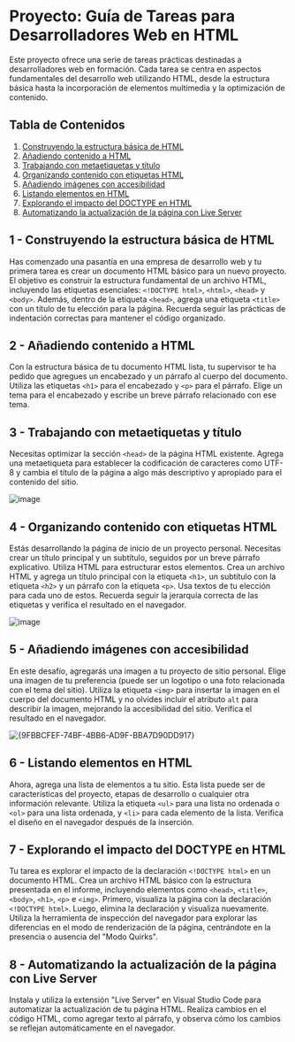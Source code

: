 # Proyecto: Guía de Tareas para Desarrolladores Web en HTML

Este proyecto ofrece una serie de tareas prácticas destinadas a desarrolladores web en formación. Cada tarea se centra en aspectos fundamentales del desarrollo web utilizando HTML, desde la estructura básica hasta la incorporación de elementos multimedia y la optimización de contenido.

## Tabla de Contenidos

1. [Construyendo la estructura básica de HTML](#1---construyendo-la-estructura-básica-de-html)
2. [Añadiendo contenido a HTML](#2---añadiendo-contenido-a-html)
3. [Trabajando con metaetiquetas y título](#3---trabajando-con-metaetiquetas-y-título)
4. [Organizando contenido con etiquetas HTML](#4---organizando-contenido-con-etiquetas-html)
5. [Añadiendo imágenes con accesibilidad](#5---añadiendo-imágenes-con-accesibilidad)
6. [Listando elementos en HTML](#6---listando-elementos-en-html)
7. [Explorando el impacto del DOCTYPE en HTML](#7---explorando-el-impacto-del-doctype-en-html)
8. [Automatizando la actualización de la página con Live Server](#8---automatizando-la-actualización-de-la-página-con-live-server)

## 1 - Construyendo la estructura básica de HTML

Has comenzado una pasantía en una empresa de desarrollo web y tu primera tarea es crear un documento HTML básico para un nuevo proyecto. El objetivo es construir la estructura fundamental de un archivo HTML, incluyendo las etiquetas esenciales: `<!DOCTYPE html>`, `<html>`, `<head>` y `<body>`. Además, dentro de la etiqueta `<head>`, agrega una etiqueta `<title>` con un título de tu elección para la página. Recuerda seguir las prácticas de indentación correctas para mantener el código organizado.

## 2 - Añadiendo contenido a HTML

Con la estructura básica de tu documento HTML lista, tu supervisor te ha pedido que agregues un encabezado y un párrafo al cuerpo del documento. Utiliza las etiquetas `<h1>` para el encabezado y `<p>` para el párrafo. Elige un tema para el encabezado y escribe un breve párrafo relacionado con ese tema.

## 3 - Trabajando con metaetiquetas y título

Necesitas optimizar la sección `<head>` de la página HTML existente. Agrega una metaetiqueta para establecer la codificación de caracteres como UTF-8 y cambia el título de la página a algo más descriptivo y apropiado para el contenido del sitio.


![image](https://github.com/user-attachments/assets/7b3f1127-3b90-48e3-92cb-c937b9a79b43)


## 4 - Organizando contenido con etiquetas HTML

Estás desarrollando la página de inicio de un proyecto personal. Necesitas crear un título principal y un subtítulo, seguidos por un breve párrafo explicativo. Utiliza HTML para estructurar estos elementos. Crea un archivo HTML y agrega un título principal con la etiqueta `<h1>`, un subtítulo con la etiqueta `<h2>` y un párrafo con la etiqueta `<p>`. Usa textos de tu elección para cada uno de estos. Recuerda seguir la jerarquía correcta de las etiquetas y verifica el resultado en el navegador.

![image](https://github.com/user-attachments/assets/13b89ca9-ac59-4e79-bf5e-c74dbf370ca4)


## 5 - Añadiendo imágenes con accesibilidad

En este desafío, agregarás una imagen a tu proyecto de sitio personal. Elige una imagen de tu preferencia (puede ser un logotipo o una foto relacionada con el tema del sitio). Utiliza la etiqueta `<img>` para insertar la imagen en el cuerpo del documento HTML y no olvides incluir el atributo `alt` para describir la imagen, mejorando la accesibilidad del sitio. Verifica el resultado en el navegador.

![{9FBBCFEF-74BF-4BB6-AD9F-BBA7D90DD917}](https://github.com/user-attachments/assets/fc3061f5-e029-4e72-a757-4e6600c190b4)



## 6 - Listando elementos en HTML

Ahora, agrega una lista de elementos a tu sitio. Esta lista puede ser de características del proyecto, etapas de desarrollo o cualquier otra información relevante. Utiliza la etiqueta `<ul>` para una lista no ordenada o `<ol>` para una lista ordenada, y `<li>` para cada elemento de la lista. Verifica el diseño en el navegador después de la inserción.

## 7 - Explorando el impacto del DOCTYPE en HTML

Tu tarea es explorar el impacto de la declaración `<!DOCTYPE html>` en un documento HTML. Crea un archivo HTML básico con la estructura presentada en el informe, incluyendo elementos como `<head>`, `<title>`, `<body>`, `<h1>`, `<p>` e `<img>`. Primero, visualiza la página con la declaración `<!DOCTYPE html>`. Luego, elimina la declaración y visualiza nuevamente. Utiliza la herramienta de inspección del navegador para explorar las diferencias en el modo de renderización de la página, centrándote en la presencia o ausencia del "Modo Quirks".

## 8 - Automatizando la actualización de la página con Live Server

Instala y utiliza la extensión "Live Server" en Visual Studio Code para automatizar la actualización de tu página HTML. Realiza cambios en el código HTML, como agregar texto al párrafo, y observa cómo los cambios se reflejan automáticamente en el navegador.
